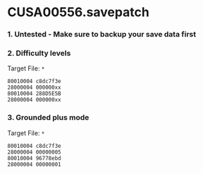 # CUSA00556.savepatch

### 1. Untested - Make sure to backup your save data first
### 2. Difficulty levels

Target File: `*`

```
80010004 c8dc7f3e
28000004 000000xx
80010004 288D5E5B
28000004 000000xx
```

### 3. Grounded plus mode

Target File: `*`

```
80010004 c8dc7f3e
28000004 00000005
80010004 96778ebd
28000004 00000001
```

